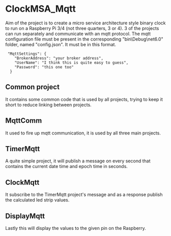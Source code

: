 # ClockMSA_Mqtt
Aim of the project is to create a micro service architecture style binary clock to run on a Raspberry Pi 3/4 (not three quarters, 3 or 4).
3 of the projects can run separately and communicate with an mqtt protocol. The mqtt configuration file must be present in the corresponding "bin\Debug\net6.0" folder, named "config.json". It must be in this format.
```
 "MqttSettings": {
    "BrokerAddress": "your broker address",
    "UserName": "I think this is quite easy to guess",
    "Password": "this one too"
  }
```
## Common project
It contains some common code that is used by all projects, trying to keep it short to reduce linking between projects.

## MqttComm
It used to fire up mqtt communication, it is used by all three main projects.

## TimerMqtt
A quite simple project, it will publish a message on every second that contains the current date time and epoch time in seconds.

## ClockMqtt
It subscribe to the TimerMqtt project's message and as a response publish the calculated led strip values.

## DisplayMqtt
Lastly this will display the values to the given pin on the Raspberry.
